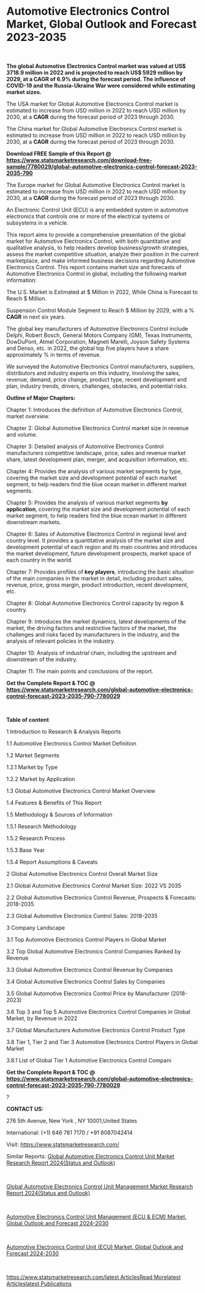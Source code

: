 <h1>Automotive Electronics Control Market, Global Outlook and Forecast 2023-2035</h1><br/><p><strong>The global Automotive Electronics Control market was valued at US$ 3718.9 million in 2022 and is projected to reach US$ 5929 million by 2029, at a <strong>CAGR</strong> of 6.9% during the forecast period. The influence of COVID-19 and the Russia-Ukraine War were considered while estimating market sizes.</strong></p>
 
 
 
 <p>The USA market for Global Automotive Electronics Control market is estimated to increase from USD million in 2022 to reach USD million by 2030, at a <strong>CAGR</strong> during the forecast period of 2023 through 2030.</p>
 
 
 
 <p>The China market for Global Automotive Electronics Control market is estimated to increase from USD million in 2022 to reach USD million by 2030, at a <strong>CAGR</strong> during the forecast period of 2023 through 2030.</p>
 
 
 
 <p><strong>Download FREE Sample of this Report @ <a href="https://www.statsmarketresearch.com/download-free-sample/7780029/global-automotive-electronics-control-forecast-2023-2035-790">https://www.statsmarketresearch.com/download-free-sample/7780029/global-automotive-electronics-control-forecast-2023-2035-790</a></strong></p>
 
 
 
 <p>The Europe market for Global Automotive Electronics Control market is estimated to increase from USD million in 2022 to reach USD million by 2030, at a <strong>CAGR</strong> during the forecast period of 2023 through 2030.</p>
 
 
 
 <p>An Electronic Control Unit (ECU) is any embedded system in automotive electronics that controls one or more of the electrical systems or subsystems in a vehicle.</p>
 
 
 
 <p>This report aims to provide a comprehensive presentation of the global market for Automotive Electronics Control, with both quantitative and qualitative analysis, to help readers develop business/growth strategies, assess the market competitive situation, analyze their position in the current marketplace, and make informed business decisions regarding Automotive Electronics Control. This report contains market size and forecasts of Automotive Electronics Control in global, including the following market information:</p>
 
 
 
 <p>The U.S. Market is Estimated at $ Million in 2022, While China is Forecast to Reach $ Million.</p>
 
 
 
 <p>Suspension Control Module Segment to Reach $ Million by 2029, with a % <strong>CAGR</strong> in next six years.</p>
 
 
 
 <p>The global key manufacturers of Automotive Electronics Control include Delphi, Robert Bosch, General Motors Company (GM), Texas Instruments, DowDuPont, Atmel Corporation, Magneti Marelli, Joyson Safety Systems and Denso, etc. in 2022, the global top five players have a share approximately % in terms of revenue.</p>
 
 
 
 <p>We surveyed the Automotive Electronics Control manufacturers, suppliers, distributors and industry experts on this industry, involving the sales, revenue, demand, price change, product type, recent development and plan, industry trends, drivers, challenges, obstacles, and potential risks.</p>
 
 
 
 <p><strong>Outline of Major Chapters:</strong></p>
 
 
 
 <p>Chapter 1: Introduces the definition of Automotive Electronics Control, market overview.</p>
 
 
 
 <p>Chapter 2: Global Automotive Electronics Control market size in revenue and volume.</p>
 
 
 
 <p>Chapter 3: Detailed analysis of Automotive Electronics Control manufacturers competitive landscape, price, sales and revenue market share, latest development plan, merger, and acquisition information, etc.</p>
 
 
 
 <p>Chapter 4: Provides the analysis of various market segments by type, covering the market size and development potential of each market segment, to help readers find the blue ocean market in different market segments.</p>
 
 
 
 <p>Chapter 5: Provides the analysis of various market segments <strong>by application</strong>, covering the market size and development potential of each market segment, to help readers find the blue ocean market in different downstream markets.</p>
 
 
 
 <p>Chapter 6: Sales of Automotive Electronics Control in regional level and country level. It provides a quantitative analysis of the market size and development potential of each region and its main countries and introduces the market development, future development prospects, market space of each country in the world.</p>
 
 
 
 <p>Chapter 7: Provides profiles of <strong>key players</strong>, introducing the basic situation of the main companies in the market in detail, including product sales, revenue, price, gross margin, product introduction, recent development, etc.</p>
 
 
 
 <p>Chapter 8: Global Automotive Electronics Control capacity by region & country.</p>
 
 
 
 <p>Chapter 9: Introduces the market dynamics, latest developments of the market, the driving factors and restrictive factors of the market, the challenges and risks faced by manufacturers in the industry, and the analysis of relevant policies in the industry.</p>
 
 
 
 <p>Chapter 10: Analysis of industrial chain, including the upstream and downstream of the industry.</p>
 
 
 
 <p>Chapter 11: The main points and conclusions of the report.</p>
 
 
 
 <div><b>Get the Complete Report & TOC @ <a href="https://www.statsmarketresearch.com/global-automotive-electronics-control-forecast-2023-2035-790-7780029">https://www.statsmarketresearch.com/global-automotive-electronics-control-forecast-2023-2035-790-7780029</a></b></div>
 
 
 
 <p><br />
 
 <b>Table of content</b></p>
 
 
 
 <p>1 Introduction to Research & Analysis Reports<br />
 
 1.1 Automotive Electronics Control Market Definition<br />
 
 1.2 Market Segments<br />
 
 1.2.1 Market by Type<br />
 
 1.2.2 Market by Application<br />
 
 1.3 Global Automotive Electronics Control Market Overview<br />
 
 1.4 Features & Benefits of This Report<br />
 
 1.5 Methodology & Sources of Information<br />
 
 1.5.1 Research Methodology<br />
 
 1.5.2 Research Process<br />
 
 1.5.3 Base Year<br />
 
 1.5.4 Report Assumptions & Caveats<br />
 
 2 Global Automotive Electronics Control Overall Market Size<br />
 
 2.1 Global Automotive Electronics Control Market Size: 2022 VS 2035<br />
 
 2.2 Global Automotive Electronics Control Revenue, Prospects & Forecasts: 2018-2035<br />
 
 2.3 Global Automotive Electronics Control Sales: 2018-2035<br />
 
 3 Company Landscape<br />
 
 3.1 Top Automotive Electronics Control Players in Global Market<br />
 
 3.2 Top Global Automotive Electronics Control Companies Ranked by Revenue<br />
 
 3.3 Global Automotive Electronics Control Revenue by Companies<br />
 
 3.4 Global Automotive Electronics Control Sales by Companies<br />
 
 3.5 Global Automotive Electronics Control Price by Manufacturer (2018-2023)<br />
 
 3.6 Top 3 and Top 5 Automotive Electronics Control Companies in Global Market, by Revenue in 2022<br />
 
 3.7 Global Manufacturers Automotive Electronics Control Product Type<br />
 
 3.8 Tier 1, Tier 2 and Tier 3 Automotive Electronics Control Players in Global Market<br />
 
 3.8.1 List of Global Tier 1 Automotive Electronics Control Compani</p>
 
 
 
 <div><b>Get the Complete Report & TOC @ <a href="https://www.statsmarketresearch.com/global-automotive-electronics-control-forecast-2023-2035-790-7780029">https://www.statsmarketresearch.com/global-automotive-electronics-control-forecast-2023-2035-790-7780029</a></b></div>
 
 
 
 <p>? </p>
 
 
 
 <p><b>CONTACT US:</b><br />
 
 276 5th Avenue, New York , NY 10001,United States<br />
 
 International: (+1) 646 781 7170 / +91 8087042414<br />
 
 Visit: <a href="https://www.statsmarketresearch.com/">https://www.statsmarketresearch.com/</a><br />
 
 Similar Reports: <a href="https://www.statsmarketresearch.com/global-automotive-electronics-control-forecast-2023-2035-790-7780029">Global Automotive Electronics Control Unit Market Research Report 2024(Status and Outlook)</a><br />
 
 <br />
 
 <a href="https://www.statsmarketresearch.com/global-automotive-electronics-control-forecast-2023-2035-790-7780029">Global Automotive Electronics Control Unit Management Market Research Report 2024(Status and Outlook)</a><br />
 
 <br />
 
 <a href="https://www.statsmarketresearch.com/global-automotive-electronics-control-forecast-2023-2035-790-7780029">Automotive Electronics Control Unit Management (ECU & ECM) Market, Global Outlook and Forecast 2024-2030</a><br />
 
 <br />
 
 <a href="https://www.statsmarketresearch.com/global-automotive-electronics-control-forecast-2023-2035-790-7780029">Automotive Electronics Control Unit (ECU) Market, Global Outlook and Forecast 2024-2030</a><br />
 
 <br />
 
 <a href="https://gyeongbokgung.com">https://www.statsmarketresearch.com/</a><a href="https://hallyeomaritime.com">latest Articles</a><a href="https://jingwansa.com">Read More</a><a href="https://nguoiviet.jp/">latest Articles</a><a href="https://www.intelmarketresearch.com/">latest Publications</a></p>